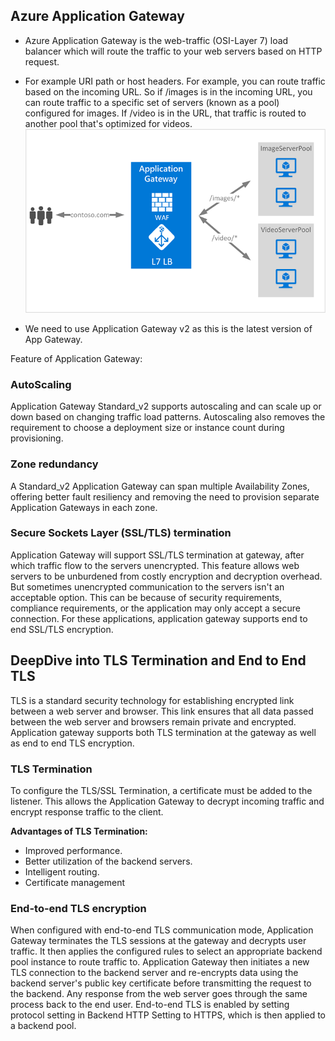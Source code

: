 ## Azure Application Gateway

- Azure Application Gateway is the web-traffic (OSI-Layer 7) load balancer which will route the traffic to your web servers based on HTTP request.
- For example URI path or host headers. For example, you can route traffic based on the incoming URL. So if /images is in the incoming URL, you can route traffic to a specific set of servers (known as a pool) configured for images. If /video is in the URL, that traffic is routed to another pool that's optimized for videos.
  ![Image is missing](./Images/AppGateway.png)

- We need to use Application Gateway v2 as this is the latest version of App Gateway.

Feature of Application Gateway:

### AutoScaling

Application Gateway Standard_v2 supports autoscaling and can scale up or down based on changing traffic load patterns. Autoscaling also removes the requirement to choose a deployment size or instance count during provisioning.

### Zone redundancy

A Standard_v2 Application Gateway can span multiple Availability Zones, offering better fault resiliency and removing the need to provision separate Application Gateways in each zone.

### Secure Sockets Layer (SSL/TLS) termination

Application Gateway will support SSL/TLS termination at gateway, after which traffic flow to the servers unencrypted. This feature allows web servers to be unburdened from costly encryption and decryption overhead. But sometimes unencrypted communication to the servers isn't an acceptable option. This can be because of security requirements, compliance requirements, or the application may only accept a secure connection. For these applications, application gateway supports end to end SSL/TLS encryption.

## DeepDive into TLS Termination and End to End TLS

TLS is a standard security technology for establishing encrypted link between a web server and browser. This link ensures that all data passed between the web server and browsers remain private and encrypted. Application gateway supports both TLS termination at the gateway as well as end to end TLS encryption.

### TLS Termination

To configure the TLS/SSL Termination, a certificate must be added to the listener. This allows the Application Gateway to decrypt incoming traffic and encrypt response traffic to the client.

**Advantages of TLS Termination:**

- Improved performance.
- Better utilization of the backend servers.
- Intelligent routing.
- Certificate management

### End-to-end TLS encryption

When configured with end-to-end TLS communication mode, Application Gateway terminates the TLS sessions at the gateway and decrypts user traffic. It then applies the configured rules to select an appropriate backend pool instance to route traffic to. Application Gateway then initiates a new TLS connection to the backend server and re-encrypts data using the backend server's public key certificate before transmitting the request to the backend. Any response from the web server goes through the same process back to the end user. End-to-end TLS is enabled by setting protocol setting in Backend HTTP Setting to HTTPS, which is then applied to a backend pool.
